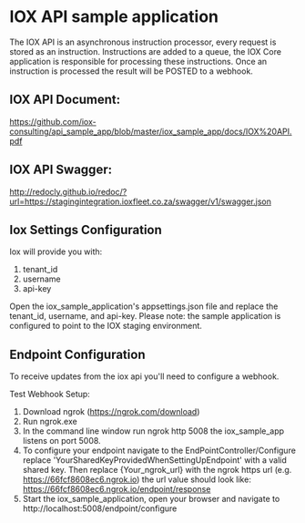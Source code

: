 # IOX API sample application

The IOX API is an asynchronous instruction processor, every request is stored as an instruction. Instructions are added to a queue, the IOX Core application is responsible for processing these instructions. Once an instruction is processed the result will be POSTED to a webhook.

## IOX API Document:
https://github.com/iox-consulting/api_sample_app/blob/master/iox_sample_app/docs/IOX%20API.pdf

## IOX API Swagger: 
http://redocly.github.io/redoc/?url=https://stagingintegration.ioxfleet.co.za/swagger/v1/swagger.json

## Iox Settings Configuration
Iox will provide you with:
1. tenant_id
2. username
3. api-key

Open the iox_sample_application's appsettings.json file and replace the tenant_id, username, and api-key.
Please note: the sample application is configured to point to the IOX staging environment.

## Endpoint Configuration

To receive updates from the iox api you'll need to configure a webhook.

Test Webhook Setup:
1. Download ngrok (https://ngrok.com/download)
2. Run ngrok.exe 
3. In the command line window run ngrok http 5008 the iox_sample_app listens on port 5008.
4. To configure your endpoint navigate to the EndPointController/Configure replace 'YourSharedKeyProvidedWhenSettingUpEndpoint' with a valid shared key. Then replace {Your_ngrok_url} with the ngrok https url (e.g. https://66fcf8608ec6.ngrok.io) the url value should look like:  https://66fcf8608ec6.ngrok.io/endpoint/response 
5. Start the iox_sample_application, open your browser and navigate to http://localhost:5008/endpoint/configure




  
  

   
